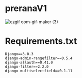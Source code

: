 # preranaV1

![ezgif com-gif-maker (3)](https://user-images.githubusercontent.com/37439958/114430644-9db55200-9bf9-11eb-9f61-541b175274db.gif)


# Requirements.txt

```
Django==3.0.3
django-admin-rangefilter==0.5.4
django-allauth==0.41.0
django-filter==2.2.0
django-multiselectfield==0.1.11
```
